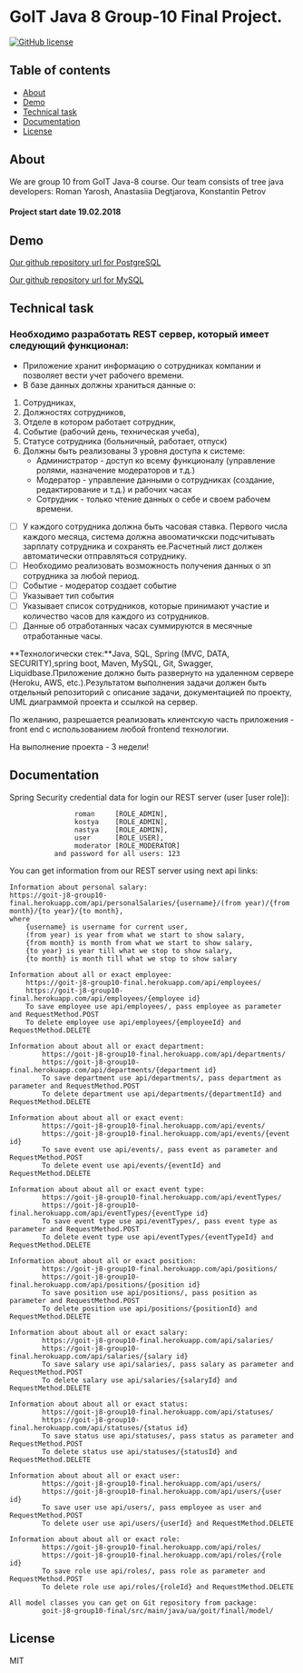 # GoIT Java 8 Group-10 Final Project.

[![GitHub license](https://img.shields.io/badge/license-MIT-blue.svg)](https://raw.githubusercontent.com/0k6r/GoITFinalProject/master/LICENSE)

## Table of contents

- [About](#about)
- [Demo](#demo)
- [Technical task](#technical-task)
- [Documentation](#documentation)
- [License](#license)

## About

We are group 10 from GoIT Java-8 course.
Our team consists of tree java developers: Roman Yarosh, Anastasiia Degtjarova, Konstantin Petrov

#### Project start date 19.02.2018

## Demo

[Our github repository url for PostgreSQL](https://github.com/roman-yarosh/goit-j8-group10-final)

[Our github repository url for MySQL](https://github.com/0k6r/GoITFinalProject)

## Technical task

### Необходимо разработать REST сервер, который имеет следующий функционал:

* Приложение хранит информацию о сотрудниках компании и позволяет вести учет рабочего времени.
* В базе данных должны храниться данные о:
1. Сотрудниках,
2. Должностях сотрудников,
3. Отделе в котором работает сотрудник,
4. Событие (рабочий день, техническая учеба),
5. Статусе сотрудника (больничный, работает, отпуск)
6. Должны быть реализованы 3 уровня доступа к системе:
    * Администратор -  доступ ко всему функционалу (управление ролями, назначение модераторов и т.д.)
    * Модератор - управление данными о сотрудниках (создание, редактирование и т.д.) и рабочих часах
    * Сотрудник - только чтение данных о себе и своем рабочем времени.

- [ ] У каждого сотрудника должна быть часовая ставка. Первого числа каждого месяца, система должна авооматичкски подсчитывать зарплату сотрудника и сохранять ее.Расчетный лист должен автоматически отправляться сотруднику.
- [ ] Необходимо реализовать возможность получения данных о зп сотрудника за любой период.
- [ ] Событие - модератор создает событие
- [ ] Указывает тип события
- [ ] Указывает список сотрудников, которые принимают участие и количество часов для каждого из сотрудников.
- [ ] Данные об отработанных часах суммируются в месячные отработанные часы.

**Технологически стек:**Java, SQL, Spring (MVC, DATA, SECURITY),spring boot, Maven, MySQL, Git, Swagger, Liquidbase.Приложение должно быть развернуто на удаленном сервере (Heroku, AWS, etc.).Результатом выполнения задачи должен быть отдельный репозиторий с описание задачи, документацией по проекту, UML диаграммой проекта и ссылкой на сервер.

По желанию, разрешается реализовать клиентскую часть приложения - front end с использованием любой frontend технологии.

На выполнение проекта - 3 недели!

## Documentation

Spring Security credential data for login our REST server (user [user role]):
                        
                    roman     [ROLE_ADMIN], 
                    kostya    [ROLE_ADMIN], 
                    nastya    [ROLE_ADMIN],
                    user      [ROLE_USER],
                    moderator [ROLE_MODERATOR]
               and password for all users: 123

You can get information from our REST server using next api links:
   
    Information about personal salary:
    https://goit-j8-group10-final.herokuapp.com/api/personalSalaries/{username}/(from year)/{from month}/{to year}/{to month},
    where    
        {username} is username for current user,
        (from year) is year from what we start to show salary,
        {from month} is month from what we start to show salary,
        {to year} is year till what we stop to show salary,
        {to month} is month till what we stop to show salary
        
    Information about all or exact employee: 
        https://goit-j8-group10-final.herokuapp.com/api/employees/
        https://goit-j8-group10-final.herokuapp.com/api/employees/{employee id}
        To save employee use api/employees/, pass employee as parameter and RequestMethod.POST
        To delete employee use api/employees/{employeeId} and RequestMethod.DELETE
        
    Information about about all or exact department: 
            https://goit-j8-group10-final.herokuapp.com/api/departments/
            https://goit-j8-group10-final.herokuapp.com/api/departments/{department id}
            To save department use api/departments/, pass department as parameter and RequestMethod.POST
            To delete department use api/departments/{departmentId} and RequestMethod.DELETE
            
    Information about about all or exact event: 
            https://goit-j8-group10-final.herokuapp.com/api/events/
            https://goit-j8-group10-final.herokuapp.com/api/events/{event id}
            To save event use api/events/, pass event as parameter and RequestMethod.POST
            To delete event use api/events/{eventId} and RequestMethod.DELETE
            
    Information about about all or exact event type: 
            https://goit-j8-group10-final.herokuapp.com/api/eventTypes/
            https://goit-j8-group10-final.herokuapp.com/api/eventTypes/{eventType id}
            To save event type use api/eventTypes/, pass event type as parameter and RequestMethod.POST
            To delete event type use api/eventTypes/{eventTypeId} and RequestMethod.DELETE
            
    Information about about all or exact position: 
            https://goit-j8-group10-final.herokuapp.com/api/positions/
            https://goit-j8-group10-final.herokuapp.com/api/positions/{position id}
            To save position use api/positions/, pass position as parameter and RequestMethod.POST
            To delete position use api/positions/{positionId} and RequestMethod.DELETE
            
    Information about about all or exact salary: 
            https://goit-j8-group10-final.herokuapp.com/api/salaries/
            https://goit-j8-group10-final.herokuapp.com/api/salaries/{salary id}
            To save salary use api/salaries/, pass salary as parameter and RequestMethod.POST
            To delete salary use api/salaries/{salaryId} and RequestMethod.DELETE
            
    Information about about all or exact status: 
            https://goit-j8-group10-final.herokuapp.com/api/statuses/
            https://goit-j8-group10-final.herokuapp.com/api/statuses/{status id}
            To save status use api/statuses/, pass status as parameter and RequestMethod.POST
            To delete status use api/statuses/{statusId} and RequestMethod.DELETE
                
    Information about about all or exact user: 
            https://goit-j8-group10-final.herokuapp.com/api/users/
            https://goit-j8-group10-final.herokuapp.com/api/users/{user id}
            To save user use api/users/, pass employee as user and RequestMethod.POST
            To delete user use api/users/{userId} and RequestMethod.DELETE
                   
    Information about about all or exact role: 
            https://goit-j8-group10-final.herokuapp.com/api/roles/
            https://goit-j8-group10-final.herokuapp.com/api/roles/{role id}
            To save role use api/roles/, pass role as parameter and RequestMethod.POST
            To delete role use api/roles/{roleId} and RequestMethod.DELETE
    
    All model classes you can get on Git repository from package:
            goit-j8-group10-final/src/main/java/ua/goit/finall/model/ 

## License

MIT

